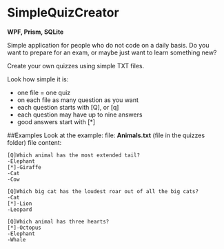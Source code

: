 # SimpleQuizCreator
**WPF, Prism, SQLite**


Simple application for people who do not code on a daily basis. Do you want to prepare for an exam, or maybe just want to learn something new?

Create your own quizzes using simple TXT files.

Look how simple it is:
- one file = one quiz
- on each file as many question as you want
- each question starts with [Q], or [q]
- each question may have up to nine answers
- good answers start with [*]

##Examples
Look at the example:
file:  **Animals.txt** (file in the quizzes folder)
file content:

    [Q]Which animal has the most extended tail?
    -Elephant
    [*]-Giraffe
    -Cat
    -Cow

    [Q]Which big cat has the loudest roar out of all the big cats?
    -Cat
    [*]-Lion
    -Leopard

    [Q]Which animal has three hearts?
    [*]-Octopus
    -Elephant
    -Whale